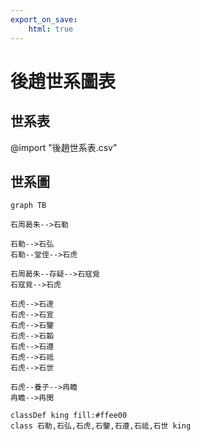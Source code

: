 ```yaml
---
export_on_save:
    html: true
---
```


# 後趙世系圖表

## 世系表

@import "後趙世系表.csv"

## 世系圖

```mermaid
graph TB

石周曷朱-->石勒

石勒-->石弘
石勒--堂侄-->石虎

石周曷朱--存疑-->石寇覓
石寇覓-->石虎

石虎-->石邃
石虎-->石宣
石虎-->石鑒
石虎-->石韜
石虎-->石遵
石虎-->石祗
石虎-->石世

石虎--養子-->冉瞻
冉瞻-->冉閔

classDef king fill:#ffee00
class 石勒,石弘,石虎,石鑒,石遵,石祗,石世 king
```